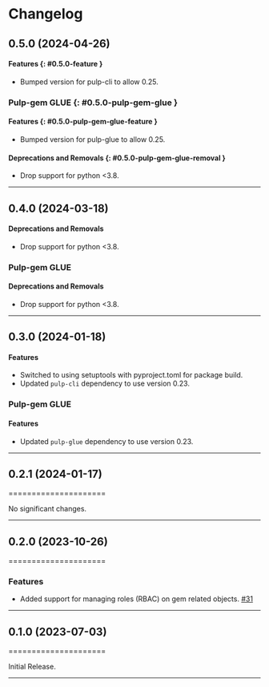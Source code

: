 # Changelog

[//]: # (You should *NOT* be adding new change log entries to this file, this)
[//]: # (file is managed by towncrier. You *may* edit previous change logs to)
[//]: # (fix problems like typo corrections or such.)
[//]: # (To add a new change log entry, please see)
[//]: # (https://docs.pulpproject.org/contributing/git.html#changelog-update)

[//]: # (WARNING: Don't drop the towncrier directive!)

[//]: # (towncrier release notes start)

## 0.5.0 (2024-04-26)



#### Features {: #0.5.0-feature }

- Bumped version for pulp-cli to allow 0.25.


### Pulp-gem GLUE {: #0.5.0-pulp-gem-glue }


#### Features {: #0.5.0-pulp-gem-glue-feature }

- Bumped version for pulp-glue to allow 0.25.


#### Deprecations and Removals {: #0.5.0-pulp-gem-glue-removal }

- Drop support for python <3.8.


---

## 0.4.0 (2024-03-18)



#### Deprecations and Removals

- Drop support for python <3.8.


### Pulp-gem GLUE


#### Deprecations and Removals

- Drop support for python <3.8.


---

## 0.3.0 (2024-01-18)



#### Features

- Switched to using setuptools with pyproject.toml for package build.
- Updated `pulp-cli` dependency to use version 0.23.


### Pulp-gem GLUE


#### Features

- Updated `pulp-glue` dependency to use version 0.23.


---

## 0.2.1 (2024-01-17)
=====================


No significant changes.


---


## 0.2.0 (2023-10-26)
=====================


### Features

- Added support for managing roles (RBAC) on gem related objects.
  [#31](https://github.com/pulp/pulp-cli-gem/issues/31)


---


## 0.1.0 (2023-07-03)
=====================


Initial Release.


---
